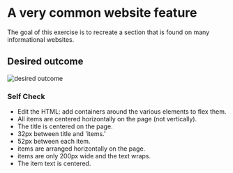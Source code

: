 # A very common website feature

The goal of this exercise is to recreate a section that is found on many informational websites.

## Desired outcome

![desired outcome](./desired-outcome.png)

### Self Check
- Edit the HTML: add containers around the various elements to flex them. 
- All items are centered horizontally on the page (not vertically).
- The title is centered on the page.
- 32px between title and 'items.'
- 52px between each item.
- items are arranged horizontally on the page.
- items are only 200px wide and the text wraps.
- The item text is centered.
